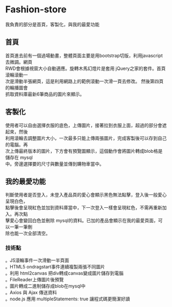 # Fashion-store
我負責的部分是首頁，客製化，與我的最愛功能

## 首頁
首頁進去前有一個過場動畫，整體頁面主要是用bootstrap切版，利用javascript去微調。網頁  
RWD會根據視窗大小自動適應。旋轉木馬幻燈片是套用 jQuery之家的套件。首頁滾輪滾動一  
次是滑動半張網頁，這是利用網路上的範例滾動一次滑一頁去修改。 然後第四頁的輪播圖會  
抓取資料庫最新6筆商品的圖片來顯示。  

## 客製化
使用者可以自由選擇衣服的底色，上傳圖片，接著拉到衣服上面，超過的部分會遮起來，然後  
利用滾輪去調整圖片大小，一次最多只能上傳兩張圖片，完成客製後可以存到自己的電腦。再  
次上傳最終版本的圖片，下方會有預覽圖顯示，這個動作會將圖片轉成blob格是儲存在 mysql  
中。旁邊選擇要的尺寸與數量並傳到購物車當中。  

## 我的最愛功能
判斷使用者是否登入，未登入產品頁的愛心會顯示黑色無法點擊，登入後一般愛心呈現白色，  
點擊後會呈現紅色並加到資料庫當中，下一次登入一樣會呈現紅色，不需再重新加入。再次點  
擊愛心會變回白色並刪除 mysql的資料。已加的產品會顯示在我的最愛頁面，可以一筆一筆刪  
除也能一次全部清空。  


### 技術點
。JS滾輪事件一次滑動一半頁面  
。HTML5 ondragstart事件連續複製兩張不同圖片  
。利用 html2canvas 把div轉成canvas變成圖片儲存到電腦  
。FileReader上傳圖片後預覽  
。圖片轉成二進制儲存成blob在mysql中  
。Axios 與 Ajax 傳送資料  
。node.js 應用 multipleStatements: true 讓程式碼更簡潔好讀  


